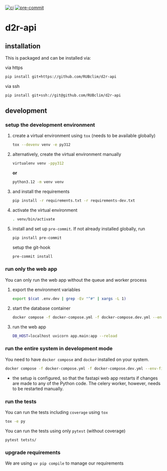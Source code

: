 [![ci](https://github.com/RUBclim/d2r-api/actions/workflows/CI.yaml/badge.svg)](https://github.com/RUBclim/d2r-api/actions/workflows/CI.yaml)
[![pre-commit](https://github.com/RUBclim/d2r-api/actions/workflows/pre-commit.yaml/badge.svg)](https://github.com/RUBclim/d2r-api/actions/workflows/pre-commit.yaml)

# d2r-api

## installation

This is packaged and can be installed via:

via https

```bash
pip install git+https://github.com/RUBclim/d2r-api
```

via ssh

```bash
pip install git+ssh://git@github.com/RUBclim/d2r-api
```

## development

### setup the development environment

1. create a virtual environment using `tox` (needs to be available globally)
   ```bash
   tox --devenv venv -e py312
   ```
1. alternatively, create the virtual environment manually
   ```bash
   virtualenv venv -ppy312
   ```
   **or**
   ```bash
   python3.12 -m venv venv
   ```
1. and install the requirements
   ```bash
   pip install -r requirements.txt -r requirements-dev.txt
   ```
1. activate the virtual environment
   ```bash
   . venv/bin/activate
   ```
1. install and set up `pre-commit`. If not already installed globally, run
   ```bash
   pip install pre-commit
   ```
   setup the git-hook
   ```bash
   pre-commit install
   ```

### run only the web app

You can only run the web app without the queue and worker process

1. export the environment variables
   ```bash
   export $(cat .env.dev | grep -Ev "^#" | xargs -L 1)
   ```
1. start the database container
   ```bash
   docker compose -f docker-compose.yml -f docker-compose.dev.yml --env-file .env.dev up -d db
   ```
1. run the web app
   ```bash
   DB_HOST=localhost uvicorn app.main:app --reload
   ```

### run the entire system in development mode

You need to have `docker compose` and `docker` installed on your system.

```bash
docker compose -f docker-compose.yml -f docker-compose.dev.yml --env-file .env.dev up -d
```

- the setup is configured, so that the fastapi web app restarts if changes are made to
  any of the Python code. The celery worker, however, needs to be restarted manually.

### run the tests

You can run the tests including `coverage` using `tox`

```bash
tox -e py
```

You can run the tests using only `pytest` (without coverage)

```
pytest tetsts/
```

### upgrade requirements

We are using `uv pip compile` to manage our requirements
